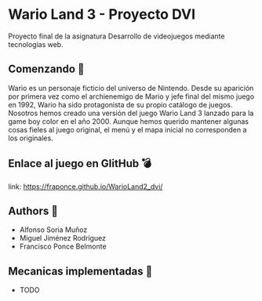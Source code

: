 # Wario Land 3 - Proyecto DVI
Proyecto final de la asignatura Desarrollo de videojuegos mediante tecnologías web.

## Comenzando :running:

Wario es un personaje ficticio del universo de Nintendo. Desde su aparición por primera vez como el archienemigo de Mario y jefe final del mismo juego en 1992, Wario ha sido protagonista de su propio catálogo de juegos. Nosotros hemos creado una versión del juego Wario Land 3 lanzado para la game boy color en el año 2000.
Aunque hemos querido mantener algunas cosas fieles al juego original, el menú y el mapa inicial no corresponden a los originales.

## Enlace al juego en GIitHub :bomb:

link: https://fraponce.github.io/WarioLand2_dvi/


## Authors :sparkling_heart:

- Alfonso Soria Muñoz
- Miguel Jiménez Rodríguez
- Francisco Ponce Belmonte


## Mecanicas implementadas :pencil:

- TODO
